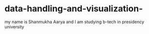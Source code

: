 # data-handling-and-visualization-
my name is Shanmukha Aarya and  I am studying b-tech in presidency university 
